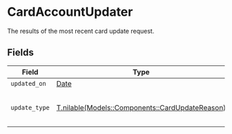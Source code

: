 # CardAccountUpdater

The results of the most recent card update request.


## Fields

| Field                                                                                      | Type                                                                                       | Required                                                                                   | Description                                                                                | Example                                                                                    |
| ------------------------------------------------------------------------------------------ | ------------------------------------------------------------------------------------------ | ------------------------------------------------------------------------------------------ | ------------------------------------------------------------------------------------------ | ------------------------------------------------------------------------------------------ |
| `updated_on`                                                                               | [Date](https://ruby-doc.org/stdlib-2.6.1/libdoc/date/rdoc/Date.html)                       | :heavy_minus_sign:                                                                         | N/A                                                                                        |                                                                                            |
| `update_type`                                                                              | [T.nilable(Models::Components::CardUpdateReason)](../../models/shared/cardupdatereason.md) | :heavy_minus_sign:                                                                         | The results of the card update request.                                                    | number-update                                                                              |